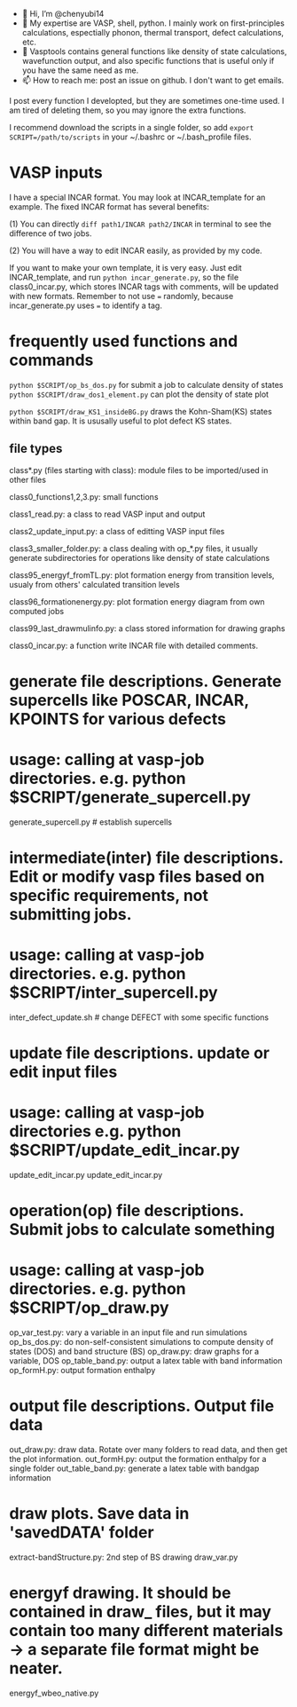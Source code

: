 - 👋 Hi, I’m @chenyubi14
- 👀 My expertise are VASP, shell, python. I mainly work on first-principles calculations, espectially phonon, thermal transport, defect calculations, etc.
- 🌱 Vasptools contains general functions like density of state calculations, wavefunction output, and also specific functions that is useful only if you have the same need as me.
- 📫 How to reach me: post an issue on github. I don't want to get emails.

<!---
chenyubi14/chenyubi14 is a ✨ special ✨ repository because its `README.md` (this file) appears on your GitHub profile.
You can click the Preview link to take a look at your changes.
--->

I post every function I developted, but they are sometimes one-time used. I am tired of deleting them, so you may ignore the extra functions.

I recommend download the scripts in a single folder, so add `export SCRIPT=/path/to/scripts` in your ~/.bashrc or ~/.bash_profile files.

# VASP inputs
I have a special INCAR format. You may look at INCAR_template for an example. The fixed INCAR format has several benefits: 

(1) You can directly `diff path1/INCAR path2/INCAR` in terminal to see the difference of two jobs.

(2) You will have a way to edit INCAR easily, as provided by my code.

If you want to make your own template, it is very easy. Just edit INCAR_template, and run `python incar_generate.py`, so the file class0_incar.py, which stores INCAR tags with comments, will be updated with new formats. Remember to not use `=` randomly, because incar_generate.py uses `=` to identify a tag.

# frequently used functions and commands

`python $SCRIPT/op_bs_dos.py` for submit a job to calculate density of states
`python $SCRIPT/draw_dos1_element.py` can plot the density of state plot


`python $SCRIPT/draw_KS1_insideBG.py` draws the Kohn-Sham(KS) states within band gap. It is ususally useful to plot defect KS states.


## file types
class*.py (files starting with class): module files to be imported/used in other files

  class0_functions1,2,3.py: small functions

  class1_read.py: a class to read VASP input and output

  class2_update_input.py: a class of editting VASP input files

  class3_smaller_folder.py: a class dealing with op_*.py files, it usually generate subdirectories for operations like density of state calculations

  class95_energyf_fromTL.py: plot formation energy from transition levels, usualy from others' calculated transition levels

  class96_formationenergy.py: plot formation energy diagram from own computed jobs

  class99_last_drawmulinfo.py: a class stored information for drawing graphs

  class0_incar.py: a function write INCAR file with detailed comments.



# generate file descriptions. Generate supercells like POSCAR, INCAR, KPOINTS for various defects
# usage: calling at vasp-job directories. e.g. python $SCRIPT/generate_supercell.py
generate_supercell.py  # establish supercells

# intermediate(inter) file descriptions. Edit or modify vasp files based on specific requirements, not submitting jobs.
# usage: calling at vasp-job directories. e.g. python $SCRIPT/inter_supercell.py
inter_defect_update.sh #  change DEFECT with some specific functions


# update file descriptions. update or edit input files 
# usage: calling at vasp-job directories e.g. python $SCRIPT/update_edit_incar.py
update_edit_incar.py
update_edit_incar.py


# operation(op) file descriptions. Submit jobs to calculate something
# usage: calling at vasp-job directories. e.g. python $SCRIPT/op_draw.py
op_var_test.py: vary a variable in an input file and run simulations
op_bs_dos.py: do non-self-consistent simulations to compute density of states (DOS) and band structure (BS)
op_draw.py: draw graphs for a variable, DOS
op_table_band.py: output a latex table with band information
op_formH.py: output formation enthalpy


# output file descriptions. Output file data
out_draw.py: draw data. Rotate over many folders to read data, and then get the plot information.
out_formH.py: output the formation enthalpy for a single folder
out_table_band.py: generate a latex table with bandgap information


# draw plots. Save data in 'savedDATA' folder
extract-bandStructure.py: 2nd step of BS drawing
draw_var.py


# energyf drawing. It should be contained in draw_ files, but it may contain too many different materials -> a separate file format might be neater.
energyf_wbeo_native.py
